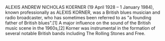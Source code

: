 ALEXIS ANDREW NICHOLAS KOERNER (19 April 1928 – 1 January 1984), known professionally as ALEXIS KORNER, was a British blues musician and radio broadcaster, who has sometimes been referred to as "a founding father of British blues".[1] A major influence on the sound of the British music scene in the 1960s,[2] Korner was instrumental in the formation of several notable British bands including The Rolling Stones and Free.
